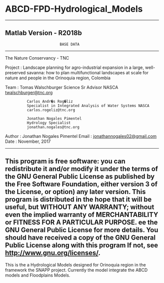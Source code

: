 # ABCD-FPD-Hydrological_Models
-------------------------------------------------------------------------
Matlab Version - R2018b 
-------------------------------------------------------------------------
                             BASE DATA 
-------------------------------------------------------------------------
The Nature Conservancy - TNC

Project     : Landscape planning for agro-industrial expansion in a large, 
              well-preserved savanna: how to plan multifunctional 
              landscapes at scale for nature and people in the Orinoquia 
              region, Colombia

Team        : Tomas Walschburger 
              Science Sr Advisor NASCA
              twalschburger@tnc.org

              Carlos Andr�s Rog�liz 
              Specialist in Integrated Analysis of Water Systems NASCA
              carlos.rogeliz@tnc.org
              
              Jonathan Nogales Pimentel
              Hydrology Specialist
              jonathan.nogales@tnc.org

Author      : Jonathan Nogales Pimentel
Email       : jonathannogales02@gmail.com
Date        : November, 2017

-------------------------------------------------------------------------
This program is free software: you can redistribute it and/or modify it 
under the terms of the GNU General Public License as published by the 
Free Software Foundation, either version 3 of the License, or option) any 
later version. This program is distributed in the hope that it will be 
useful, but WITHOUT ANY WARRANTY; without even the implied warranty of 
MERCHANTABILITY or FITNESS FOR A PARTICULAR PURPOSE. 
ee the GNU General Public License for more details. You should have 
received a copy of the GNU General Public License along with this program
If not, see http://www.gnu.org/licenses/.
-------------------------------------------------------------------------

This is the a Hydrological Models designed for Orinoquia region in the 
framework the SNAPP project.  Currently the model integrate the ABCD 
models and Floodplains Models.


